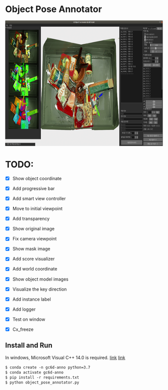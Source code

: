 # Object Pose Annotator

<img src="./lib/object_pose_annotator.png" height="400">


# TODO:
- [X] Show object coordinate
- [X] Add progressive bar
- [X] Add smart view controller
- [X] Move to initial viewpoint
- [X] Add transparency
- [X] Show original image
- [X] Fix camera viewpoint
- [X] Show mask image
- [X] Add score visualizer
- [X] Add world coordinate
- [X] Show object model images
- [X] Visualize the key direction
- [X] Add instance label
- [X] Add logger
- [X] Test on window
- [X] Cx_freeze


## Install and Run

In windows, Microsoft Visual C++ 14.0 is required. [link](https://www.microsoft.com/ko-KR/download/details.aspx?id=48159) [link](https://visualstudio.microsoft.com/ko/visual-cpp-build-tools/)

```
$ conda create -n gc6d-anno python=3.7
$ conda activate gc6d-anno
$ pip install -r requirements.txt
$ python object_pose_annotator.py
```